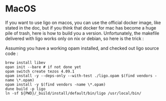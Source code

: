 # MacOS

If you want to use ligo on macos, you can use the official docker image, like stated in the doc, 
but if you think that docker for mac has become a huge pile of trash, here is how to build you a version. 
Unfortunately, the makefile delivered with ligo works only on nix or debian, so here is the  trick :

Assuming you have a working opam installed, and checked out ligo source code :
```
brew install libev
opan init --bare # if not done yet
opam switch create tezos 4.09.1
opam install -y --deps-only --with-test ./ligo.opam $(find vendors -name \*.opam)
opam install -y $(find vendors -name \*.opam)
dune build -p ligo
ln -sf ${PWD}/_build/install/default/bin/ligo /usr/local/bin/
```